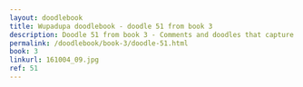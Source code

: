 ```yaml
---
layout: doodlebook
title: Wupadupa doodlebook - doodle 51 from book 3
description: Doodle 51 from book 3 - Comments and doodles that capture the essence of this event  
permalink: /doodlebook/book-3/doodle-51.html
book: 3
linkurl: 161004_09.jpg
ref: 51
---	  
```

																																																																							